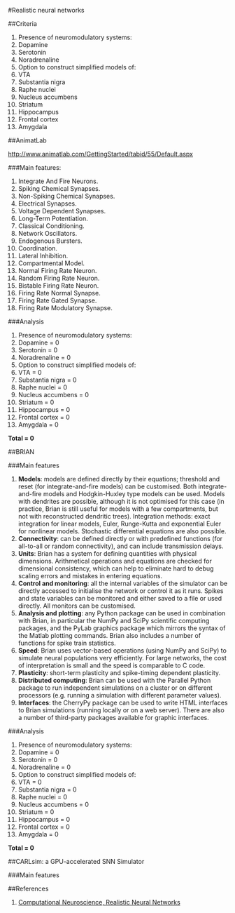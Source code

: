 #Realistic neural networks

##Criteria

1. Presence of neuromodulatory systems:
  2. Dopamine
  2. Serotonin
  2. Noradrenaline
1. Option to construct simplified models of:
  2. VTA
  2. Substantia nigra
  2. Raphe nuclei
  2. Nucleus accumbens
  2. Striatum
  2. Hippocampus
  2. Frontal cortex
  2. Amygdala

##AnimatLab

http://www.animatlab.com/GettingStarted/tabid/55/Default.aspx

###Main features:
1.	Integrate And Fire Neurons.
1.	Spiking Chemical Synapses.
1.	Non-Spiking Chemical Synapses.
1.	Electrical Synapses.
1.	Voltage Dependent Synapses.
1.	Long-Term Potentiation.
7.	Classical Conditioning.
8.	Network Oscillators. 
9.	Endogenous Bursters.
10.	Coordination. 
11.	Lateral Inhibition.
12.	Compartmental Model. 
13.	Normal Firing Rate Neuron.
13.	Random Firing Rate Neuron.
14.	Bistable Firing Rate Neuron. 
15.	Firing Rate Normal Synapse.
16.	Firing Rate Gated Synapse.
17.	Firing Rate Modulatory Synapse.

###Analysis

1. Presence of neuromodulatory systems:
  2. Dopamine = 0
  2. Serotonin = 0
  2. Noradrenaline = 0
1. Option to construct simplified models of:
  2. VTA = 0
  2. Substantia nigra = 0
  2. Raphe nuclei = 0
  2. Nucleus accumbens = 0
  2. Striatum = 0
  2. Hippocampus = 0
  2. Frontal cortex = 0
  2. Amygdala = 0

**Total = 0**

##BRIAN


###Main features

1. **Models**: models are defined directly by their equations; threshold and reset (for integrate-and-fire models) can be customised. Both integrate-and-fire models and Hodgkin-Huxley type models can be used. Models with dendrites are possible, although it is not optimised for this case (in practice, Brian is still useful for models with a few compartments, but not with reconstructed dendritic trees).
Integration methods: exact integration for linear models, Euler, Runge-Kutta and exponential Euler for nonlinear models. Stochastic differential equations are also possible.
1. **Connectivity**: can be defined directly or with predefined functions (for all-to-all or random connectivity), and can include transmission delays.
1. **Units**: Brian has a system for defining quantities with physical dimensions. Arithmetical operations and equations are checked for dimensional consistency, which can help to eliminate hard to debug scaling errors and mistakes in entering equations.
1. **Control and monitoring**: all the internal variables of the simulator can be directly accessed to initialise the network or control it as it runs. Spikes and state variables can be monitored and either saved to a file or used directly. All monitors can be customised.
1. **Analysis and plotting**: any Python package can be used in combination with Brian, in particular the NumPy and SciPy scientific computing packages, and the PyLab graphics package which mirrors the syntax of the Matlab plotting commands. Brian also includes a number of functions for spike train statistics.
1. **Speed**: Brian uses vector-based operations (using NumPy and SciPy) to simulate neural populations very efficiently. For large networks, the cost of interpretation is small and the speed is comparable to C code.
1. **Plasticity**: short-term plasticity and spike-timing dependent plasticity.
1. **Distributed computing**: Brian can be used with the Parallel Python package to run independent simulations on a cluster or on different processors (e.g. running a simulation with different parameter values).
1. **Interfaces**: the CherryPy package can be used to write HTML interfaces to Brian simulations (running locally or on a web server). There are also a number of third-party packages available for graphic interfaces.

###Analysis

1. Presence of neuromodulatory systems:
  2. Dopamine = 0
  2. Serotonin = 0
  2. Noradrenaline = 0
1. Option to construct simplified models of:
  2. VTA = 0
  2. Substantia nigra = 0
  2. Raphe nuclei = 0
  2. Nucleus accumbens = 0
  2. Striatum = 0
  2. Hippocampus = 0
  2. Frontal cortex = 0
  2. Amygdala = 0

**Total = 0**


##CARLsim: a GPU-accelerated SNN Simulator

###Main features



##References

1. [Computational Neuroscience, Realistic Neural Networks](http://home.earthlink.net/~perlewitz/sftwr.html#realistic)
